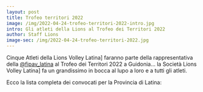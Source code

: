 ```yaml
---
layout: post
title: Trofeo territori 2022
image: /img/2022-04-24-trofeo-territori-2022-intro.jpg
intro: Gli atleti della Lions al Trofeo dei Territori 2022
author: Staff Lions
image-sec: /img/2022-04-24-trofeo-territori-2022.jpg
---
```

Cinque Atleti della Lions Volley Latina] faranno parte della rappresentativa della <a target="_blank" href="https://it-it.facebook.com/fipavlatina/">@fipav_latina</a> al Trofeo dei Territori 2022 a Guidonia… la Società Lions Volley Latina] fa un grandissimo in bocca al lupo a loro e a tutti gli atleti.

Ecco la lista completa dei convocati per la Provincia di Latina: